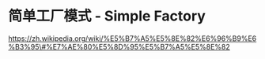 # 简单工厂模式 - Simple Factory

https://zh.wikipedia.org/wiki/%E5%B7%A5%E5%8E%82%E6%96%B9%E6%B3%95\#%E7%AE%80%E5%8D%95%E5%B7%A5%E5%8E%82



